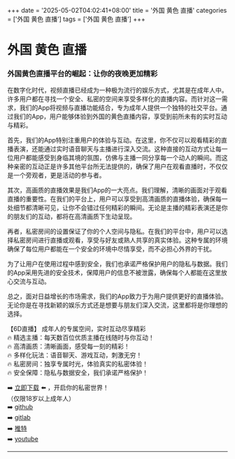 +++
date = '2025-05-02T04:02:41+08:00'
title = '外国 黄色 直播'
categories = ['外国 黄色 直播']
tags = ['外国 黄色 直播']
+++

# 外国 黄色 直播

### 外国黄色直播平台的崛起：让你的夜晚更加精彩

在数字化时代，视频直播已经成为一种极为流行的娱乐方式，尤其是在成年人中。许多用户都在寻找一个安全、私密的空间来享受多样化的直播内容。而针对这一需求，我们的App将视频与直播功能结合，专为成年人提供一个独特的社交平台。通过我们的App，用户能够体验到外国的黄色直播内容，享受到前所未有的实时互动与精彩。

首先，我们的App特别注重用户的体验与互动。在这里，你不仅可以观看精彩的直播表演，还能通过实时语音聊天与主播进行深入交流。这种直接的互动方式让每一位用户都能感受到身临其境的氛围，仿佛与主播一同分享每一个动人的瞬间。而这种亲密的互动正是许多其他平台所无法提供的，确保了用户在观看直播时，不仅仅是一个旁观者，更是活动的参与者。

其次，高画质的直播效果是我们App的一大亮点。我们理解，清晰的画面对于观看直播的重要性。在我们的平台上，用户可以享受到高清画质的直播体验，确保每一处细节都清晰可见，让你不会错过任何精彩的瞬间。无论是主播的精彩表演还是你的朋友们的互动，都将在高清画质下生动呈现。

再者，私密房间的设置保证了你的个人空间与隐私。在我们的平台中，用户可以选择私密房间进行直播或观看，享受与好友或熟人共享的真实体验。这种专属的环境确保了每位用户都能在一个安全的环境中尽情享受，而不必担心外界的干扰。

为了让用户在使用过程中感到安全，我们也承诺严格保护用户的隐私与数据。我们的App采用先进的安全技术，保障用户的信息不被泄露，确保每个人都能在这里放心交流与互动。

总之，面对日益增长的市场需求，我们的App致力于为用户提供更好的直播体验。无论你是在寻找新颖的娱乐方式还是想要与朋友们深入交流，这里都将是你理想的选择。

【6D直播】
成年人的专属空间，实时互动尽享精彩  
🔥 精选主播：每天数百位优质主播在线随时与你互动！  
🔥 高清画质：清晰画面，感受每一刻的精彩！  
🔥 多样化玩法：语音聊天、游戏互动，刺激无穷！  
🔥 私密房间：独享专属时光，体验真实的私密体验！  
🔥 安全保障：隐私与数据安全，我们承诺严格保护！  

➡️ [立即下载](https://down123.s3.ap-east-1.amazonaws.com/down/down.html?channelCode=blog) ⬅️ ，开启你的私密世界！  
（仅限18岁以上成年人）  
➡️ [github](https://aldult-live.github.io/)  
➡️ [gitlab](https://seo-09598d.gitlab.io/)  
➡️ [推特](https://x.com/wegame33)  
➡️ [youtube](https://www.youtube.com/@6Dlive)  

---
